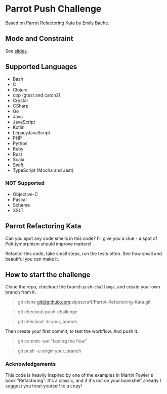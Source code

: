 # Parrot Push Challenge

Based on [Parrot Refactoring Kata by Emily Bache](https://github.com/emilybache/Parrot-Refactoring-Kata).

## Mode and Constraint

See [slides](https://www.slideshare.net/pkofler/coding-dojo-baby-steps-push-challenge-2021).

## Supported Languages

* Bash
* C
* Clojure
* cpp (gtest and catch2)
* Crystal
* CSharp
* Go
* Java
* JavaScript
* Kotlin
* LegacyJavaScript
* PHP
* Python
* Ruby
* Rust
* Scala
* Swift
* TypeScript (Mocha and Jest)

### NOT Supported

* Objective-C
* Pascal
* Scheme
* XSLT

## Parrot Refactoring Kata

Can you spot any code smells in this code? I'll give you a clue - a spot of Pol(l)ymorphism should improve matters!

Refactor this code, take small steps, run the tests often. See how small and beautiful you can make it.


## How to start the challenge

Clone the repo, checkout the branch `push-challenge`, and create your own branch from it.
> git clone git@github.com:alpescraft/Parrot-Refactoring-Kata.git

> git checkout push-challenge


> git checkout -b your_branch

Then create your first commit, to test the workflow. And push it.

> git commit -am "testing the flow"

> git push -u origin your_branch

### Acknowledgements

This code is heavily inspired by one of the examples in Martin Fowler's book "Refactoring". It's a classic, and if it's not on your bookshelf already I suggest you treat yourself to a copy!